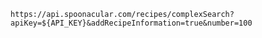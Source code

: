 `https://api.spoonacular.com/recipes/complexSearch?apiKey=${API_KEY}&addRecipeInformation=true&number=100`